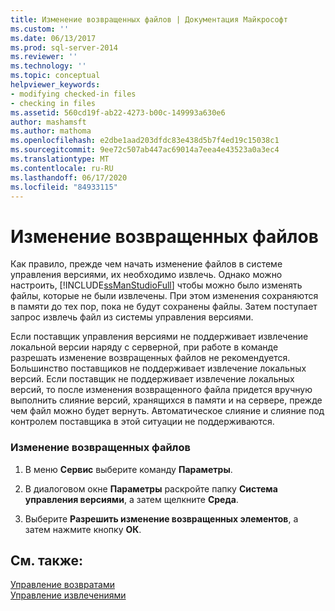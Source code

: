 ```yaml
---
title: Изменение возвращенных файлов | Документация Майкрософт
ms.custom: ''
ms.date: 06/13/2017
ms.prod: sql-server-2014
ms.reviewer: ''
ms.technology: ''
ms.topic: conceptual
helpviewer_keywords:
- modifying checked-in files
- checking in files
ms.assetid: 560cd19f-ab22-4273-b00c-149993a630e6
author: mashamsft
ms.author: mathoma
ms.openlocfilehash: e2dbe1aad203dfdc83e438d5b7f4ed19c15038c1
ms.sourcegitcommit: 9ee72c507ab447ac69014a7eea4e43523a0a3ec4
ms.translationtype: MT
ms.contentlocale: ru-RU
ms.lasthandoff: 06/17/2020
ms.locfileid: "84933115"
---
```

# <a name="edit-checked-in-files"></a>Изменение возвращенных файлов
  Как правило, прежде чем начать изменение файлов в системе управления версиями, их необходимо извлечь. Однако можно настроить, [!INCLUDE[ssManStudioFull](../includes/ssmanstudiofull-md.md)] чтобы можно было изменять файлы, которые не были извлечены. При этом изменения сохраняются в памяти до тех пор, пока не будут сохранены файлы. Затем поступает запрос извлечь файл из системы управления версиями.  
  
 Если поставщик управления версиями не поддерживает извлечение локальной версии наряду с серверной, при работе в команде разрешать изменение возвращенных файлов не рекомендуется. Большинство поставщиков не поддерживает извлечение локальных версий. Если поставщик не поддерживает извлечение локальных версий, то после изменения возвращенного файла придется вручную выполнить слияние версий, хранящихся в памяти и на сервере, прежде чем файл можно будет вернуть. Автоматическое слияние и слияние под контролем поставщика в этой ситуации не поддерживаются.  
  
### <a name="to-edit-checked-in-files"></a>Изменение возвращенных файлов  
  
1.  В меню **Сервис** выберите команду **Параметры**.  
  
2.  В диалоговом окне **Параметры** раскройте папку **Система управления версиями**, а затем щелкните **Среда**.  
  
3.  Выберите **Разрешить изменение возвращенных элементов**, а затем нажмите кнопку **ОК**.  
  
## <a name="see-also"></a>См. также:  
 [Управление возвратами](../../2014/database-engine/manage-checkins.md)   
 [Управление извлечениями](../../2014/database-engine/manage-checkouts.md)  
  
  
